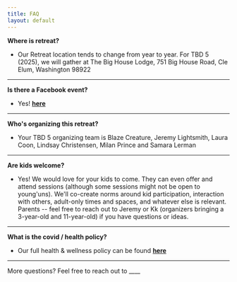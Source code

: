 ```yaml
---
title: FAQ
layout: default
---
```


**Where is retreat?**

- Our Retreat location tends to change from year to year. For TBD 5 (2025), we will gather at The Big House Lodge, 751 Big House Road, Cle Elum, Washington 98922

----

**Is there a Facebook event?**

- Yes! **[here](https://www.facebook.com/events/549676544445618)<br/>**


----

**Who's organizing this retreat?**

- Your TBD 5 organizing team is Blaze Creature, Jeremy Lightsmith, Laura Coon, Lindsay Christensen, Milan Prince and Samara Lerman

----

**Are kids welcome?**

- Yes! We would love for your kids to come. They can even offer and attend sessions (although some sessions might not be open to young'uns). We'll co-create norms around kid participation, interaction with others, adult-only times and spaces, and whatever else is relevant. Parents -- feel free to reach out to Jeremy or Kk (organizers bringing a 3-year-old and 11-year-old) if you have questions or ideas.

----

**What is the covid / health policy?**

- Our full health & wellness policy can be found **[here](https://tbd.retreatof.com/health-policy.html)<br/>**

----

More questions? Feel free to reach out to ____
